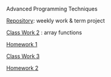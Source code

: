 ﻿Advanced Programming Techniques

[Repository](https://github.com/AyseSenaFeyiz/ileriProgramlama): weekly work & term project

[Class Work 2](https://aysesenafeyiz.github.io/ileriProgramlama/CW2) : array functions

[Homework 1](https://aysesenafeyiz.github.io/ileriProgramlama/HW1)  

[Class Work 3](https://aysesenafeyiz.github.io/ileriProgramlama/inspector.html) 

[Homework 2](https://aysesenafeyiz.github.io/ileriProgramlama/HW2/Database.html) 
